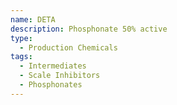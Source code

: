 ```yaml
---
name: DETA
description: Phosphonate 50% active
type:
  - Production Chemicals
tags:
  - Intermediates
  - Scale Inhibitors
  - Phosphonates
---
```

